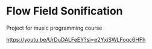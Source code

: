 # Flow Field Sonification
 Project for music programming course

 <https://youtu.be/UrDuDALFeEY?si=e2YxiSWLFoqc6HFh> 
